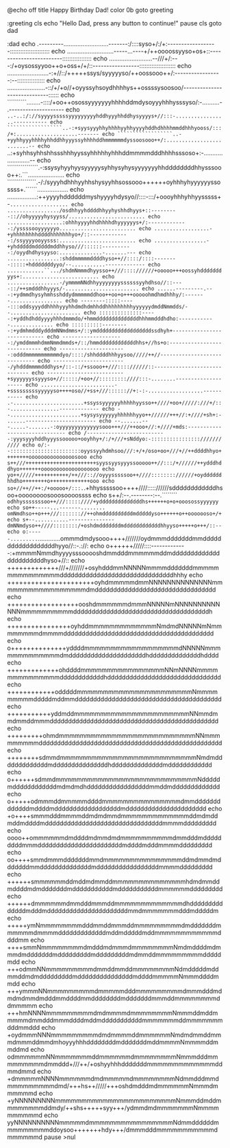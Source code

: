 @echo off
title Happy Birthday Dad!
color 0b
goto greeting

:greeting
cls
echo "Hello Dad, press any button to continue!"
pause
cls
goto dad

:dad
echo .---------..........................-------:/::::syso+/:/+:------------------:::::::::::::::::::::::
echo ...........................-----...----+/++oooossyyso+os+::------------------------:::::::::::::::::
echo .........................--///+/:---:/+oysossyyoo++o+oss+/+/::-----------------:::::::::::::::::::::
echo ........................-:+//::/+++++ssys/syyyyyso/++oossooo++/:-----------------:--::::::::::::::::
echo ......................-::/+/+o//+oyyssyhsoydhhhhys++ossssysoosoo/-----------------------------::::::
echo ``````````........-::::/+oo++osossyyyyyyyhhhhddmdysoyyyhhhysssyso/:-..........-.--------------------
echo `````````````````..-..:/://syyyysssssyyyyyyyyyhddhyyyhhddhysyyyys+//:::-.................-----------
echo ``````````````````..-:+syysyyyhhyhhhhyyhhyyyyhddhdhhhhmmddhhhyooss/:::/+:....................-------
echo ``````````````````..-+yyhhyyyhhhhyhhddhhyyyssyhhhhddhmmmmmmdyssoosooo++/:.........................--
echo `````````````````..:+syhhsyhhshhssshhhyyssyhhhhhyhhhddmmmmdddhhhhsssoso+:-........................--
echo ````````````````.-:ssysyhyyhyysyyyyysyhhysyhysyyyyyyyhhddddddddhhysssooo++:.```.....................
echo ```````````````.-/:/syyyhdhhhyyhhshysyyhhsossooo++++++oyhhhyhyyyyyyssossss+.``````..................
echo .................:++yyyyhddddddmyshyyyyhdysyo//::::-:::/+oooyhhhyhhyysssss+-`````...................
echo ................./osdhhyyhddddhhyyhyshhdhyys+::---------:://ohyyyyyhysyyss/.........................
echo ..................:ohhhyyyyhhdhhhhdhyyyyyys+/:-------------:/yssssooyyyyyyo.........................
echo ..................-+yhhhhhhhhddddhhhhhhhyo+/::-------------:/ssyyyyooyysss:.........................
echo .................-+yhdddddmdddddmddhhyso///::::::----------:/oyydhdhysyyso:..............-.......---
echo .................:shddmmmmmddddhyso++//::::/::::--------:::::+hdddddddyyo/--...........-------------
echo ............``.../shdmNmmmdhyysso++///:::://////+ooooo+++oossyhdddddddyys+:.........................
echo .................-/ymmmmNNdhhyyyyyyyyssssssyyhdhso//::----::/++smdddhhyyys/-........................
echo ......---------.---:+ydmmdhysyhmhsshddydmmmmmddhoo++oo+o+++ooooohmdhmdhhhy/:-------.................
echo --------:::::-----:::oddsyyyddhhhhyyyhhdmdhdmhhddhhhhhhhhhyyyyyydmddNmmdds/--.......................
echo ::::::::::::::-----:+yddhdhddyyyyhhhdmmmdo/+hmmddddddddddddddhhhmmdddhdho:------------..............
echo ::::::::::---------:+ydmhmdddydddmNNmdmms+/::ymddddddddddddddddddssdhyh+----------------------------
echo --------------------:/ymddmmmhdmmNmmdmmds+/::/hmmddddddddddddhhs+//hs+o:----------------------------
echo ----------------------:odddmmmmmmmmmmmdyo/::::/shhddddhhhyysoo/////++//-----------------------------
echo ------------------------/yhdddmmmmdddhys+/::-::/+ssooo++///:::://////::-----------------------------
echo -------------------------+syyyyyyssyyyso+//:::::/+oo+//:::::::::////:::-........--------------------
echo ........................-+sssssssssyyyyyso++++oso//+ss+///:::::://+:-:-..................-----------
echo .-.......................+ssyssyyyyyyhhhhhyysso++////+oo+/////:///+/::-................-------------
echo --.......................+sysysyyyyyyhhhhhhyyo++//////+++//:+////+sh+:-......-----------------------
echo --.......---.....-.......-:oyyyyyyyyyyyyysooo+++///++ooo+//:+////+mds:------------------------------
echo /--------------------------:yyysyyyhddhyyyssooooo+ooyhhy+/:/+///+sNddyo:-::::::::::::::::///////////
echo o/:--:::::::::::::::::::::::oyyssyyhdmhsoo///:+/+/oso+oo+///+//++ddddhhyo++++++++ooooooooooooooosooo
echo s++///+++++++++++++++++++++++syyssyysyyyssooooo++//:::/+//////++ydddhddhyo+++++++ooooooooooooooooooo
echo yo++/////+++++++++++/++///:://oyyysssssoo++////:::::::://////+oyddddddhhdho++++++++o+++++++++++++ooo
echo so+//++//++:/+ooooo+/:::.`````.+hhysssssoo++++////::::://////sddddddddddddhsoo+oooooooosooosoooossss
echo s++/:--.--------:--.````````  `odhhysssssssoo++///:::::////+yddddddddddddddhs++++++o+o+ooosossyyyyyy
echo so++-----...-------........` `omNmdhso++o+++///::::::://++ohmddddddddddmdddddyso++++++o++ooooooso+/+
echo s+--...........---------------dmNNmdyso++////::::::::/+oshdmdddddddmddddddddddddhhyyso+++++o+++/::--
echo o:-----.........`.............ommmdmdysooo++++///////oydmmmdddddddmmddddddddddddddddddhyyo//::-.://:
echo o++++++/////::::-------------:+mmmmNmmdhyyyysssooooshdmmdddmmmmmmddmdddddddddddddddddddddddhyso+//::
echo +++++++++++++///+///////+osyhdddmmNNNNNmmmmdddddddmmmmmmmmmmmmmmmdddddddddddddddddddddddddddddddhhhy
echo ++++++++++++++++++++++oyhdmmmmmdmmNNNNNNNNNNNNNNmmmmmmmmmmmmmmmmmdmddddddddddddddddddddddddddddddddd
echo ++++++++++++++++++ooshdmmmmmmdmmmNNNNNmNNNNNNNNNNNNNmmmmmmmmmmdddddddddddddddddddddddddddddddddddddh
echo ++++++++++++++++oyhddmmmmmmmmmmmmmNmdmdNNNNNmNmmmmmmmmdmmmmddddddddddddddddddddddddddddddddddddddddd
echo o++++++++++++++yddddmmmmmmmmmmmmmmmmmmdNNNNNmmmmmmmmmmmmmdmdddddddddddddddddddddhddddddddddddddhdddd
echo +++++++++++++ohddddmmmmmmmmmmmmmmmmNNmNNNNmmmmmmmmmmmmmmddddddddddddhddddddddddddddddddddddddddddddd
echo ++++++++++++odddddmmmmmmmmmmmmmmmmmmmmmmNmmmmmmmmmdddddmddmmdddddddddddddddddddddddddddddddddddddddd
echo +++++++++++yddmddmmmmmmmmmmmmmmmmmmmmmmNNmmdmmdmmddmmmdddddddddddddddddddddddddddddddddddddddddddddd
echo +++++++++ohmdmmmmmmmmmmmmmmmmmmmmmmmmmmNNmmmmmmmmmdddddddddddddddddddddddddddddddddddddddddddddddddd
echo ++++++++sdmmdmmmmmmmmmmmmmmmmmmmmmmmmmmNmdmdddddddddddddmdddddddddddddddhddddddddddddddmdddddddddddd
echo o++++++sdmmdmmmmmmmmmmmmmmmmmmmmmmmmmmmNdddddmddddddddddddmdmdmdhdddddddddddddddddmmddmddddddddddddd
echo o+++++odmmmddmmmmmddddmmmmmmmmmmmmmmmdmmdddddddddddddmddddmddddddddddddddddddmdddddddddddddddddddddd
echo +o++++smmmdddmmmmddmdmdmmdmmmmmmmmmmmmmddmdmddmddmddddmddddddddddddddddddddddddddddddddmmmmddddddddd
echo oooo++ommmmmmdmddddmdmmdmdmmmmmmmmmmdmmdddmdddddddddmmmdddddddddddddddddddddddmddddmdddmmmmddddddddd
echo oo++++smmdmmmdddddddmmdmmmmmmmmmmmmmmmddmdmmdmdddddddmmddddddddddddddmdddddddddddddddddmmmmddddddddd
echo ++++++smmmmmmddmddmdmmddmmmmmmmmmmmmmmhdmdmmddmddddmdmdddddddmdddddddddddmdddddddddddmmmmmmddddddddd
echo ++++++dmmmmmmdmmdddmmmddmmmmmmmmmmmmmdhddddddddddddddmdddmddddddddddddddddddddddmmdmmmmmmmdddmdddddm
echo +++++ymNmmmmmmmmdddmmddmmmddmmmmmmmmmdmdddddddmmmmmmdmmmmdddddddddddddmddmdddddmddmmmmmmmmmmmmddddmm
echo ++++smmNmmmmmmmmdmdddmdmmmdmmmmmmmmNmdmddddmdmmmdmdddddddmdddddddddmdddddddddmdmmddmmmmmmmmmdddddmdd
echo +++odmmNNmmmmmmmmmdmmddmmddmmmmmmmmNdmdddddmddmmddmdmdddddddddmdddddddddddddddmddddmmmmmNmmmddddmmdd
echo +++ymmmNNmmmmmmmmmdmmmmmdddmmmmmmmmmdmmmdddmdmdmdmmdmdddmmddddmmddddddddmdddddddmmmddmmmmmmmmddmmmmm
echo +++hmNNNNmmmmmmmmmdmdmmmmdmmmmmmmmNmmmddmddmmmmmdmmdddmmmddddmddmdddddddddddmmmmmmmddmmmmmmmdddmmddd
echo +oydmmmNNNmmmmmmmmmdmdmmmmddmmmmmmNmdmdmmddmmmdmmmddmmdmhoyyyhhhddddddddmdddddddmddmmmmNmmmmddmmddmd
echo odmmmmmmNNmmmmmmmddmmmmmmdmmmmmmmmNmmmdddmmmmmmmmmdmmddd+///++/+oshyyhhhdddddddmmmmmmmmmmmmmddmmdmmd
echo +dmmmmmNNNNmmmmmmdmdmmmmmdmmmmmmmmNdmmdddmmdmmmmmmmmmdmd/+++hs++/////+++oshdmdddmdmmmmmmNmmmdmmmmmmd
echo +yNNNNNNNNNmmmmmmmmmmmmmmmmmmmmmmmNmmmddmddmmmmmmmmddmdy/++shs+++++syy+++/ydmmdmdmmmmmmmNmmmmmmmmmmd
echo yyNNNNNNNNNNmmmmmdmmmmmmmmmmmmmmmmNdmmddddddmmmmmmmmmddoysoo+++++++hdy+++/dmmmdddmmmmmmmmmmmdmmmmmmd
pause >nul
